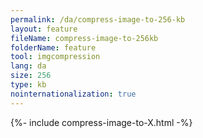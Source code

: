 ```yaml
---
permalink: /da/compress-image-to-256-kb
layout: feature
fileName: compress-image-to-256kb
folderName: feature
tool: imgcompression
lang: da
size: 256
type: kb
nointernationalization: true
---
```

{%- include compress-image-to-X.html -%}
      
